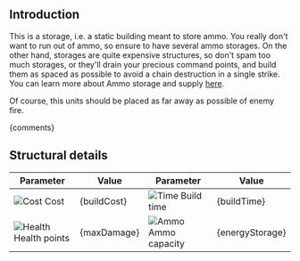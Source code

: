 ## Introduction

This is a storage, i.e. a static building meant to store ammo. You really don't want to run out of ammo, so ensure to have several ammo storages. On the other hand, storages are quite expensive structures, so don't spam too much storages, or they'll drain your precious command points, and build them as spaced as possible to avoid a chain destruction in a single strike. You can learn more about Ammo storage and supply [here](ammo).

Of course, this units should be placed as far away as possible of enemy fire.

{comments}

## Structural details

| Parameter                  | Value       | Parameter                | Value           |
|----------------------------|-------------|--------------------------|-----------------|
| ![Cost][1] Cost            | {buildCost} | ![Time][2] Build time    | {buildTime}     |
| ![Health][3] Health points | {maxDamage} | ![Ammo][4] Ammo capacity | {energyStorage} |

[1]: /uploads/ec651a1312826e75c31e416dad059540/hammer_icon.svg
[2]: /uploads/6b5dd9ae4065b8de00d2e1c15aa774d6/clock_icon.svg
[3]: /uploads/129159344ebabef123d1fcb5db9823a2/heart_icon.svg
[4]: /uploads/36e910c23dd318832e2ba5e72c5738dc/ammo_icon.svg

